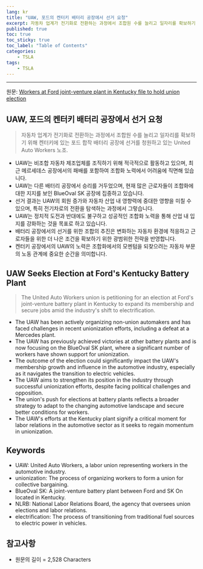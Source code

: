 ```yaml
---
lang: kr
title: "UAW, 포드의 켄터키 배터리 공장에서 선거 요청"
excerpt: 자동차 업계가 전기화로 전환하는 과정에서 조합원 수를 늘리고 일자리를 확보하기 위해 켄터키에 있는 포드 합작 배터리 공장에 선거를 청원하고 있는 United Auto Workers 노조.
published: true
toc: true
toc_sticky: true
toc_label: "Table of Contents"
categories:
    - TSLA
tags:
    - TSLA
---
```


---

  원문: [Workers at Ford joint-venture plant in Kentucky file to hold union election](https://www.investing.com/news/stock-market-news/workers-at-ford-jointventure-plant-in-kentucky-file-to-hold-union-election-3803488)

## UAW, 포드의 켄터키 배터리 공장에서 선거 요청

> 자동차 업계가 전기화로 전환하는 과정에서 조합원 수를 늘리고 일자리를 확보하기 위해 켄터키에 있는 포드 합작 배터리 공장에 선거를 청원하고 있는 United Auto Workers 노조.


- UAW는 비조합 자동차 제조업체를 조직하기 위해 적극적으로 활동하고 있으며, 최근 메르세데스 공장에서의 패배를 포함하여 조합화 노력에서 어려움에 직면해 있습니다.
- UAW는 다른 배터리 공장에서 승리를 거두었으며, 현재 많은 근로자들이 조합화에 대한 지지를 보인 BlueOval SK 공장에 집중하고 있습니다.
- 선거 결과는 UAW의 회원 증가와 자동차 산업 내 영향력에 중대한 영향을 미칠 수 있으며, 특히 전기차로의 전환을 탐색하는 과정에서 그렇습니다.
- UAW는 정치적 도전과 반대에도 불구하고 성공적인 조합화 노력을 통해 산업 내 입지를 강화하는 것을 목표로 하고 있습니다.
- 배터리 공장에서의 선거를 위한 조합의 추진은 변화하는 자동차 환경에 적응하고 근로자들을 위한 더 나은 조건을 확보하기 위한 광범위한 전략을 반영합니다.
- 켄터키 공장에서의 UAW의 노력은 조합화에서의 모멘텀을 되찾으려는 자동차 부문의 노동 관계에 중요한 순간을 의미합니다.

## UAW Seeks Election at Ford's Kentucky Battery Plant

> The United Auto Workers union is petitioning for an election at Ford's joint-venture battery plant in Kentucky to expand its membership and secure jobs amid the industry's shift to electrification.


- The UAW has been actively organizing non-union automakers and has faced challenges in recent unionization efforts, including a defeat at a Mercedes plant.
- The UAW has previously achieved victories at other battery plants and is now focusing on the BlueOval SK plant, where a significant number of workers have shown support for unionization.
- The outcome of the election could significantly impact the UAW's membership growth and influence in the automotive industry, especially as it navigates the transition to electric vehicles.
- The UAW aims to strengthen its position in the industry through successful unionization efforts, despite facing political challenges and opposition.
- The union's push for elections at battery plants reflects a broader strategy to adapt to the changing automotive landscape and secure better conditions for workers.
- The UAW's efforts at the Kentucky plant signify a critical moment for labor relations in the automotive sector as it seeks to regain momentum in unionization.

## Keywords

- UAW: United Auto Workers, a labor union representing workers in the automotive industry.
- unionization: The process of organizing workers to form a union for collective bargaining.
- BlueOval SK: A joint-venture battery plant between Ford and SK On located in Kentucky.
- NLRB: National Labor Relations Board, the agency that oversees union elections and labor relations.
- electrification: The process of transitioning from traditional fuel sources to electric power in vehicles.

## 참고사항

- 원문의 길이 = 2,528 Characters

